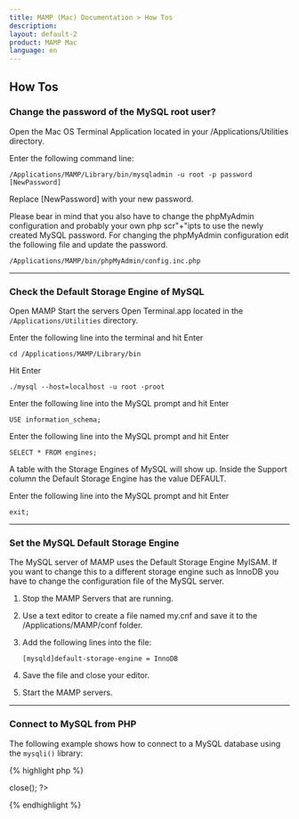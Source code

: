 ```yaml
---
title: MAMP (Mac) Documentation > How Tos
description: 
layout: default-2
product: MAMP Mac
language: en
---
```


## How Tos

### Change the password of the MySQL root user?

Open the Mac OS Terminal Application located in your /Applications/Utilities directory. 

Enter the following command line:

`/Applications/MAMP/Library/bin/mysqladmin -u root -p password [NewPassword]`

Replace [NewPassword] with your new password.

Please bear in mind that you also have to change the phpMyAdmin configuration and probably your own php scr"+"ipts to use the newly created MySQL password. For changing the phpMyAdmin configuration edit the following file and update the password.

`/Applications/MAMP/bin/phpMyAdmin/config.inc.php` 

---

### Check the Default Storage Engine of MySQL

Open MAMP
Start the servers
Open Terminal.app located in the `/Applications/Utilities` directory.

Enter the following line into the terminal and hit Enter

`cd /Applications/MAMP/Library/bin`

Hit Enter

`./mysql --host=localhost -u root -proot`

Enter the following line into the MySQL prompt and hit Enter

`USE information_schema;`

Enter the following line into the MySQL prompt and hit Enter

`SELECT * FROM engines;`

A table with the Storage Engines of MySQL will show up. Inside the Support column the Default Storage Engine has the value DEFAULT.

Enter the following line into the MySQL prompt and hit Enter

`exit;`

---

### Set the MySQL Default Storage Engine

The MySQL server of MAMP uses the Default Storage Engine MyISAM. If you want to change this to a different storage engine such as InnoDB you have to change the configuration file of the MySQL server.

1. Stop the MAMP Servers that are running.

2. Use a text editor to create a file named my.cnf and save it to the /Applications/MAMP/conf folder.

3. Add the following lines into the file:

    `[mysqld]default-storage-engine = InnoDB`

4. Save the file and close your editor.

5. Start the MAMP servers.

---

### Connect to MySQL from PHP

The following example shows how to connect to a MySQL database using the `mysqli()` library:

{% highlight php %}
<?php
  DEFINE('DB_USERNAME', 'root');
  DEFINE('DB_PASSWORD', 'root');
  DEFINE('DB_HOST', 'localhost');
  DEFINE('DB_DATABASE', 'performance_schema');

  $mysqli = new mysqli(DB_HOST, DB_USERNAME, DB_PASSWORD, DB_DATABASE);

  if (mysqli_connect_error()) {
    die('Connect Error ('.mysqli_connect_errno().') '.mysqli_connect_error());
  }

  echo 'Connected successfully.';

  $mysqli->close();
?>
{% endhighlight %}


